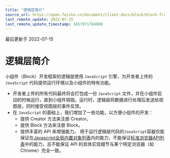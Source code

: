 ```yaml
---
title: "逻辑层简介"
source_url: https://open.feishu.cn/document/client-docs/block/block-frame/code-components-and-structure/logic-layer/logic-layer
last_remote_update: 2022-07-15
last_remote_update_timestamp: 1657871784000
---
```

最后更新于 2022-07-15

# 逻辑层简介

小组件（Block）开发框架的逻辑层使用 `JavaScript` 引擎，为开发者上传的 `JavaScript` 代码提供运行环境以及小组件的特有功能。<br>
- 开发者上传的所有代码最终将会打包成一份 `JavaScript` 文件，并在小组件启动的时候运行，直到小组件销毁。运行时，逻辑层将数据进行处理后发送给视图层，同时接受视图层的事件反馈。
- 在 `JavaScript` 的基础上，我们增加了一些功能，以方便小组件的开发：
	-   提供 Creator 方法来注册 Creator。
	-   提供 Block 方法来注册 Block。
	-   提供丰富的 API 来增强能力。
用于运行逻辑层代码的`JavaScript`容器仅能保证在[Javascript全局内置对象列表](https://developer.mozilla.org/en-US/docs/Web/JavaScript/Reference/Global_Objects)内的能力，不能保证[标准浏览器API列表](https://developer.mozilla.org/en-US/docs/Web/API)中的能力，且不能保证 API 的具体实现细节与某个特定浏览器（如 Chrome）完全一致。
